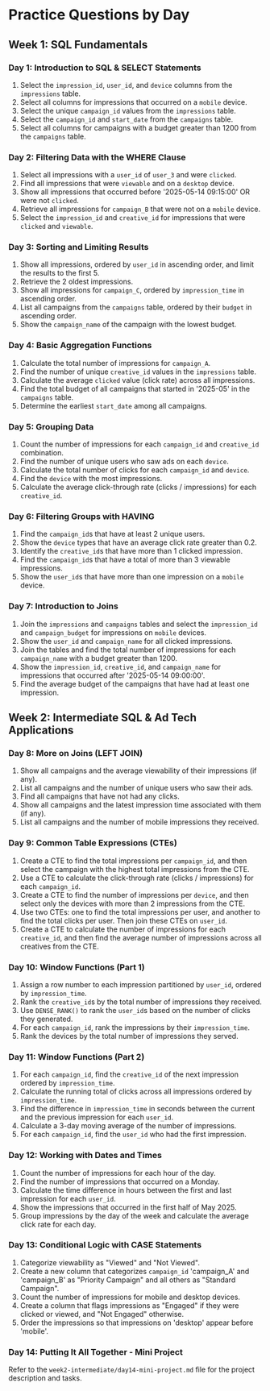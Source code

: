 # Practice Questions by Day

## Week 1: SQL Fundamentals

### Day 1: Introduction to SQL & SELECT Statements
1.  Select the `impression_id`, `user_id`, and `device` columns from the `impressions` table.
2.  Select all columns for impressions that occurred on a `mobile` device.
3.  Select the unique `campaign_id` values from the `impressions` table.
4.  Select the `campaign_id` and `start_date` from the `campaigns` table.
5.  Select all columns for campaigns with a budget greater than 1200 from the `campaigns` table.

### Day 2: Filtering Data with the WHERE Clause
1.  Select all impressions with a `user_id` of `user_3` and were `clicked`.
2.  Find all impressions that were `viewable` and on a `desktop` device.
3.  Show all impressions that occurred before '2025-05-14 09:15:00' OR were not `clicked`.
4.  Retrieve all impressions for `campaign_B` that were not on a `mobile` device.
5.  Select the `impression_id` and `creative_id` for impressions that were `clicked` and `viewable`.

### Day 3: Sorting and Limiting Results
1.  Show all impressions, ordered by `user_id` in ascending order, and limit the results to the first 5.
2.  Retrieve the 2 oldest impressions.
3.  Show all impressions for `campaign_C`, ordered by `impression_time` in ascending order.
4.  List all campaigns from the `campaigns` table, ordered by their `budget` in ascending order.
5.  Show the `campaign_name` of the campaign with the lowest budget.

### Day 4: Basic Aggregation Functions
1.  Calculate the total number of impressions for `campaign_A`.
2.  Find the number of unique `creative_id` values in the `impressions` table.
3.  Calculate the average `clicked` value (click rate) across all impressions.
4.  Find the total budget of all campaigns that started in '2025-05' in the `campaigns` table.
5.  Determine the earliest `start_date` among all campaigns.

### Day 5: Grouping Data
1.  Count the number of impressions for each `campaign_id` and `creative_id` combination.
2.  Find the number of unique users who saw ads on each `device`.
3.  Calculate the total number of clicks for each `campaign_id` and `device`.
4.  Find the `device` with the most impressions.
5.  Calculate the average click-through rate (clicks / impressions) for each `creative_id`.

### Day 6: Filtering Groups with HAVING
1.  Find the `campaign_id`s that have at least 2 unique users.
2.  Show the `device` types that have an average click rate greater than 0.2.
3.  Identify the `creative_id`s that have more than 1 clicked impression.
4.  Find the `campaign_id`s that have a total of more than 3 viewable impressions.
5.  Show the `user_id`s that have more than one impression on a `mobile` device.

### Day 7: Introduction to Joins
1.  Join the `impressions` and `campaigns` tables and select the `impression_id` and `campaign_budget` for impressions on `mobile` devices.
2.  Show the `user_id` and `campaign_name` for all clicked impressions.
3.  Join the tables and find the total number of impressions for each `campaign_name` with a budget greater than 1200.
4.  Show the `impression_id`, `creative_id`, and `campaign_name` for impressions that occurred after '2025-05-14 09:00:00'.
5.  Find the average budget of the campaigns that have had at least one impression.

## Week 2: Intermediate SQL & Ad Tech Applications

### Day 8: More on Joins (LEFT JOIN)
1.  Show all campaigns and the average viewability of their impressions (if any).
2.  List all campaigns and the number of unique users who saw their ads.
3.  Find all campaigns that have not had any clicks.
4.  Show all campaigns and the latest impression time associated with them (if any).
5.  List all campaigns and the number of mobile impressions they received.

### Day 9: Common Table Expressions (CTEs)
1.  Create a CTE to find the total impressions per `campaign_id`, and then select the campaign with the highest total impressions from the CTE.
2.  Use a CTE to calculate the click-through rate (clicks / impressions) for each `campaign_id`.
3.  Create a CTE to find the number of impressions per `device`, and then select only the devices with more than 2 impressions from the CTE.
4.  Use two CTEs: one to find the total impressions per user, and another to find the total clicks per user. Then join these CTEs on `user_id`.
5.  Create a CTE to calculate the number of impressions for each `creative_id`, and then find the average number of impressions across all creatives from the CTE.

### Day 10: Window Functions (Part 1)
1.  Assign a row number to each impression partitioned by `user_id`, ordered by `impression_time`.
2.  Rank the `creative_id`s by the total number of impressions they received.
3.  Use `DENSE_RANK()` to rank the `user_id`s based on the number of clicks they generated.
4.  For each `campaign_id`, rank the impressions by their `impression_time`.
5.  Rank the devices by the total number of impressions they served.

### Day 11: Window Functions (Part 2)
1.  For each `campaign_id`, find the `creative_id` of the next impression ordered by `impression_time`.
2.  Calculate the running total of clicks across all impressions ordered by `impression_time`.
3.  Find the difference in `impression_time` in seconds between the current and the previous impression for each `user_id`.
4.  Calculate a 3-day moving average of the number of impressions.
5.  For each `campaign_id`, find the `user_id` who had the first impression.

### Day 12: Working with Dates and Times
1.  Count the number of impressions for each hour of the day.
2.  Find the number of impressions that occurred on a Monday.
3.  Calculate the time difference in hours between the first and last impression for each `user_id`.
4.  Show the impressions that occurred in the first half of May 2025.
5.  Group impressions by the day of the week and calculate the average click rate for each day.

### Day 13: Conditional Logic with CASE Statements
1.  Categorize viewability as "Viewed" and "Not Viewed".
2.  Create a new column that categorizes `campaign_id` 'campaign_A' and 'campaign_B' as "Priority Campaign" and all others as "Standard Campaign".
3.  Count the number of impressions for mobile and desktop devices.
4.  Create a column that flags impressions as "Engaged" if they were clicked or viewed, and "Not Engaged" otherwise.
5.  Order the impressions so that impressions on 'desktop' appear before 'mobile'.

### Day 14: Putting It All Together - Mini Project
Refer to the `week2-intermediate/day14-mini-project.md` file for the project description and tasks.